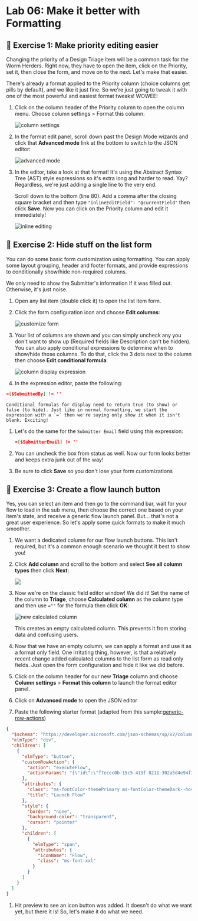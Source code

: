 # Lab 06: Make it better with Formatting

## :rocket: Exercise 1: Make priority editing easier

Changing the priority of a Design Triage item will be a common task for the Worm Herders. Right now, they have to open the item, click on the Priority, set it, then close the form, and move on to the next. Let's make that easier.

There's already a format applied to the Priority column (choice columns get pills by default), and we like it just fine. So we're just going to tweak it with one of the most powerful and easiest format tweaks! WOWEE!

1. Click on the column header of the Priority column to open the column menu. Choose column settings > Format this column:

    ![column settings](./assets/dtFormatPriorityEdit.png)

1. In the format edit panel, scroll down past the Design Mode wizards and click that **Advanced mode** link at the bottom to switch to the JSON editor:

    ![advanced mode](./assets/dtFormatPriorityAdvancedMode.png)

1. In the editor, take a look at that format! It's using the Abstract Syntax Tree (AST) style expressions so it's extra long and harder to read. Yay? Regardless, we're just adding a single line to the very end.

    Scroll down to the bottom (line 80). Add a comma after the closing square bracket and then type `"inlineEditField": "@currentField"` then click **Save**. Now you can click on the Priority column and edit it immediately!

    ![inline editing](./assets/dtFormatInlineEditField.png)

## :rocket: Exercise 2: Hide stuff on the list form

You can do some basic form customization using formatting. You can apply some layout grouping, header and footer formats, and provide expressions to conditionally show/hide non-required columns.

We only need to show the Submitter's information if it was filled out. Otherwise, it's just noise.

1. Open any list item (double click it) to open the list item form.

1. Click the form configuration icon and choose **Edit columns**:

    ![customize form](./assets/dtFormatCustomizeForm.png)

1. Your list of columns are shown and you can simply uncheck any you don't want to show up (Required fields like Description can't be hidden). You can also apply conditional expressions to determine when to show/hide those columns. To do that, click the 3 dots next to the column then choose **Edit conditional formula**:

    ![column display expression](./assets/dtFormatEditColumnDisplayExpression.png)

1. In the expression editor, paste the following:

```JSON
=[$SubmittedBy] != ''
```

    Conditional formulas for display need to return true (to show) or false (to hide). Just like in normal formatting, we start the expression with a `=` then we're saying only show it when it isn't blank. Exciting!

1. Let's do the same for the `Submitter Email` field using this expression:

    ```JSON
    =[$SubmitterEmail] != ''
    ```

1. You can uncheck the box from status as well. Now our form looks better and keeps extra junk out of the way!

1. Be sure to click **Save** so you don't lose your form customizations

## :rocket: Exercise 3: Create a flow launch button

Yes, you can select an item and then go to the command bar, wait for your flow to load in the sub menu, then choose the correct one based on your item's state, and receive a generic flow launch panel. But... that's not a great user experience. So let's apply some quick formats to make it much smoother.

1. We want a dedicated column for our flow launch buttons. This isn't required, but it's a common enough scenario we thought it best to show you!

1. Click **Add column** and scroll to the bottom and select **See all column types** then click **Next**:

    ![](./assets/dtFormatOtherColumnType.png)

1. Now we're on the classic field editor window! We did it! Set the name of the column to **Triage**, choose **Calculated column** as the column type and then use `=""` for the formula then click **OK**:

    ![new calculated column](./assets/dtFormatNewCalculatedColumn.png)

    This creates an empty calculated column. This prevents it from storing data and confusing users.

1. Now that we have an empty column, we can apply a format and use it as a format only field. One irritating thing, however, is that a relatively recent change added calculated columns to the list form as read only fields. Just open the form configuration and hide it like we did before.

1. Click on the column header for our new **Triage** column and choose **Column settings** > **Format this column** to launch the format editor panel.

1. Click on **Advanced mode** to open the JSON editor

1. Paste the following starter format (adapted from this sample:[generic-row-actions](https://github.com/pnp/List-Formatting/tree/master/column-samples/generic-rowactions))

```JSON
{
  "$schema": "https://developer.microsoft.com/json-schemas/sp/v2/column-formatting.schema.json",
  "elmType": "div",
  "children": [
    {
      "elmType": "button",
      "customRowAction": {
        "action": "executeFlow",
        "actionParams": "{\"id\":\"f7ecec0b-15c5-419f-8211-302a5d4e94f1\", \"headerText\":\"It's Flow Time!\",\"runFlowButtonText\":\"Do it\"}"
      },
      "attributes": {
        "class": "ms-fontColor-themePrimary ms-fontColor-themeDark--hover",
        "title": "Launch Flow"
      },
      "style": {
        "border": "none",
        "background-color": "transparent",
        "cursor": "pointer"
      },
      "children": [
        {
          "elmType": "span",
          "attributes": {
            "iconName": "Flow",
            "class": "ms-font-xxl"
          }
        }
      ]
    }
  ]
}
```

1. Hit preview to see an icon button was added. It doesn't do what we want yet, but there it is! So, let's make it do what we need.

